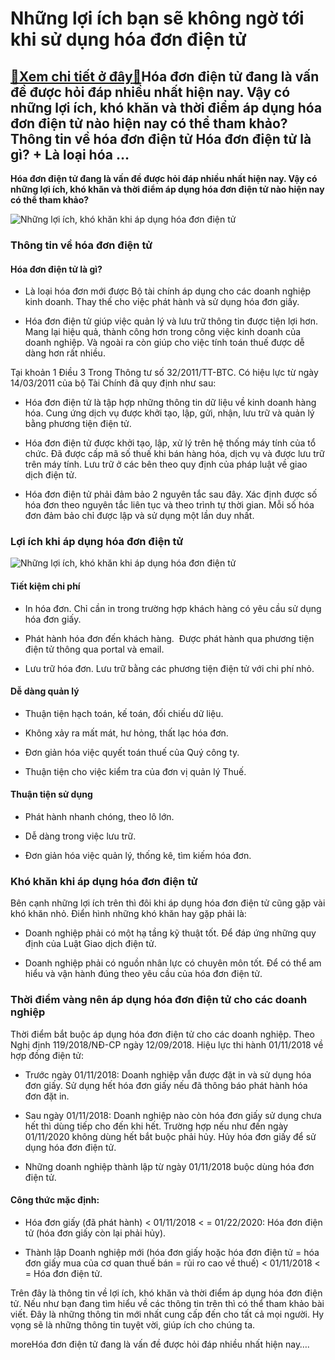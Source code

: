 Những lợi ích bạn sẽ không ngờ tới khi sử dụng hóa đơn điện tử
==============================================================

[:gift:Xem chi tiết ở đây:gift:](https://hddtvn.com/nhung-loi-ich-ban-se-khong-ngo-toi-khi-su-dung-hoa-don-dien-tu/)Hóa đơn điện tử đang là vấn đề được hỏi đáp nhiều nhất hiện nay. Vậy có những lợi ích, khó khăn và thời điểm áp dụng hóa đơn điện tử nào hiện nay có thể tham khảo? Thông tin về hóa đơn điện tử Hóa đơn điện tử là gì? + Là loại hóa …
---------------------------------------------------------------------------------------------------------------------------------------------------------------------------------------------------------------------------------------

**Hóa đơn điện tử đang là vấn đề được hỏi đáp nhiều nhất hiện nay. Vậy có những lợi ích, khó khăn và thời điểm áp dụng hóa đơn điện tử nào hiện nay có thể tham khảo?**


![Những lợi ích, khó khăn khi áp dụng hóa đơn điện tử](https://hddtvn.com/wp-content/uploads/2021/01/thong-tu-68-ve-hoa-don-dien-tu_0910152415.png "Những lợi ích, khó khăn khi áp dụng hóa đơn điện tử")


### **Thông tin về hóa đơn điện tử**


#### **Hóa đơn điện tử là gì?**


+ Là loại hóa đơn mới được Bộ tài chính áp dụng cho các doanh nghiệp kinh doanh. Thay thế cho việc phát hành và sử dụng hóa đơn giấy.


+ Hóa đơn điện tử giúp việc quản lý và lưu trữ thông tin được tiện lợi hơn. Mang lại hiệu quả, thành công hơn trong công việc kinh doanh của doanh nghiệp. Và ngoài ra còn giúp cho việc tính toán thuế được dễ dàng hơn rất nhiều.


Tại khoản 1 Điều 3 Trong Thông tư số 32/2011/TT-BTC. Có hiệu lực từ ngày 14/03/2011 của bộ Tài Chính đã quy định như sau:


+ Hóa đơn điện tử là tập hợp những thông tin dữ liệu về kinh doanh hàng hóa. Cung ứng dịch vụ được khởi tạo, lập, gửi, nhận, lưu trữ và quản lý bằng phương tiện điện tử.


+ Hóa đơn điện tử được khởi tạo, lập, xử lý trên hệ thống máy tính của tổ chức. Đã được cấp mã số thuế khi bán hàng hóa, dịch vụ và được lưu trữ trên máy tính. Lưu trữ ở các bên theo quy định của pháp luật về giao dịch điện tử.


+ Hóa đơn điện tử phải đảm bảo 2 nguyên tắc sau đây. Xác định được số hóa đơn theo nguyên tắc liên tục và theo trình tự thời gian. Mỗi số hóa đơn đảm bảo chỉ được lập và sử dụng một lần duy nhất.


### **Lợi ích khi áp dụng hóa đơn điện tử**


![Những lợi ích, khó khăn khi áp dụng hóa đơn điện tử](https://hddtvn.com/wp-content/uploads/2021/01/114300450.jpg "Những lợi ích, khó khăn khi áp dụng hóa đơn điện tử")


#### **Tiết kiệm chi phí**


+ In hóa đơn. Chỉ cần in trong trường hợp khách hàng có yêu cầu sử dụng hóa đơn giấy.


+ Phát hành hóa đơn đến khách hàng.  Được phát hành qua phương tiện điện tử thông qua portal và email.


+ Lưu trữ hóa đơn. Lưu trữ bằng các phương tiện điện tử với chi phí nhỏ.


#### **Dễ dàng quản lý**


+ Thuận tiện hạch toán, kế toán, đối chiếu dữ liệu. 


+ Không xảy ra mất mát, hư hỏng, thất lạc hóa đơn.


+ Đơn giản hóa việc quyết toán thuế của Quý công ty.


+ Thuận tiện cho việc kiểm tra của đơn vị quản lý Thuế.


#### **Thuận tiện sử dụng**


+ Phát hành nhanh chóng, theo lô lớn.


+ Dễ dàng trong việc lưu trữ.


+ Đơn giản hóa việc quản lý, thống kê, tìm kiếm hóa đơn.


### **Khó khăn khi áp dụng hóa đơn điện tử**


Bên cạnh những lợi ích trên thì đôi khi áp dụng hóa đơn điện tử cũng gặp vài khó khăn nhỏ. Điển hình những khó khăn hay gặp phải là:


+ Doanh nghiệp phải có một hạ tầng kỹ thuật tốt. Để đáp ứng những quy định của Luật Giao dịch điện tử.


+ Doanh nghiệp phải có nguồn nhân lực có chuyên môn tốt. Để có thể am hiểu và vận hành đúng theo yêu cầu của hóa đơn điện tử.


### **Thời điểm vàng nên áp dụng hóa đơn điện tử cho các doanh nghiệp**


Thời điểm bắt buộc áp dụng hóa đơn điện tử cho các doanh nghiệp. Theo Nghị định 119/2018/NĐ-CP ngày 12/09/2018. Hiệu lực thi hành 01/11/2018 về hợp đồng điện tử:


+ Trước ngày 01/11/2018: Doanh nghiệp vẫn được đặt in và sử dụng hóa đơn giấy. Sử dụng hết hóa đơn giấy nếu đã thông báo phát hành hóa đơn đặt in.


+ Sau ngày 01/11/2018: Doanh nghiệp nào còn hóa đơn giấy sử dụng chưa hết thì dùng tiếp cho đến khi hết. Trường hợp nếu như đến ngày 01/11/2020 không dùng hết bắt buộc phải hủy. Hủy hóa đơn giấy để sử dụng hóa đơn điện tử.


+ Những doanh nghiệp thành lập từ ngày 01/11/2018 buộc dùng hóa đơn điện tử.


#### Công thức mặc định:


+ Hóa đơn giấy (đã phát hành) < 01/11/2018 < = 01/22/2020: Hóa đơn điện tử (hóa đơn giấy còn lại phải hủy).


+ Thành lập Doanh nghiệp mới (hóa đơn giấy hoặc hóa đơn điện tử = hóa đơn giấy mua của cơ quan thuế bán = rủi ro cao về thuế) < 01/11/2018 < = Hóa đơn điện tử.


Trên đây là thông tin về lợi ích, khó khăn và thời điểm áp dụng hóa đơn điện tử. Nếu như bạn đang tìm hiểu về các thông tin trên thì có thể tham khảo bài viết. Đây là những thông tin mới nhất cung cấp đến cho tất cả mọi người. Hy vọng sẽ là những thông tin tuyệt vời, giúp ích cho chúng ta.


moreHóa đơn điện tử đang là vấn đề được hỏi đáp nhiều nhất hiện nay….

